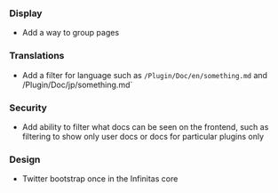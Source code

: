 ### Display

- Add a way to group pages 

### Translations

- Add a filter for language such as `/Plugin/Doc/en/something.md` and /Plugin/Doc/jp/something.md`

### Security

- Add ability to filter what docs can be seen on the frontend, such as filtering to show only user docs or docs for particular plugins only

### Design

- Twitter bootstrap once in the Infinitas core